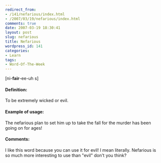 ```yaml
---
redirect_from:
- /141/nefarious/index.html
- /2007/03/19/nefarious/index.html
comments: true
date: 2007-03-19 18:30:41
layout: post
slug: nefarious
title: Nefarious
wordpress_id: 141
categories:
- Learn
tags:
- Word-Of-The-Week
---
```


[ni-**fair**-ee-uh s]


#### Definition:


To be extremely wicked or evil.



#### Example of usage:


The nefarious plan to set him up to take the fall for the murder has been going on for ages!



#### Comments:


I like this word because you can use it for evil!  I mean literally.  Nefarious is so much more interesting to use than "evil" don't you think?
